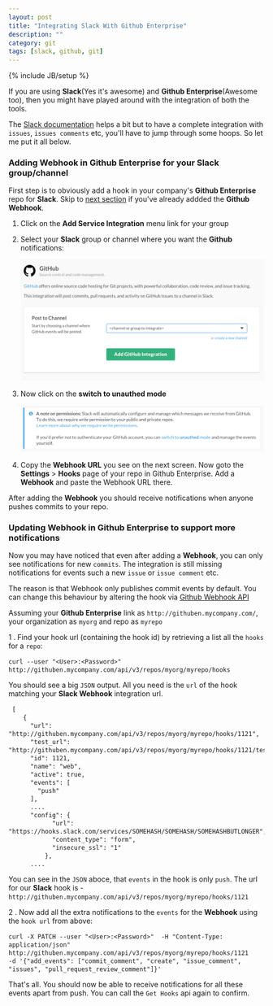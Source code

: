 ```yaml
---
layout: post
title: "Integrating Slack With Github Enterprise"
description: ""
category: git
tags: [slack, github, git]
---
```

{% include JB/setup %}

If you are using **Slack**(Yes it's awesome) and **Github Enterprise**(Awesome too), then you might have played around with the integration of both the tools.

The [Slack documentation](https://slack.zendesk.com/hc/en-us/articles/201710957-Using-the-GitHub-integration-with-GitHub-Enterprise) helps a bit but to have a complete integration with `issues`, `issues comments` etc, you'll have to jump through some hoops. So let me put it all below.

### Adding Webhook in **Github Enterprise** for your **Slack** group/channel

First step is to obviously add a hook in your company's **Github Enterprise** repo for **Slack**. Skip to [next section](#update-webhook) if you've already addded the **Github Webhook**.

1. Click on the **Add Service Integration** menu link for your group


2. Select your **Slack** group or channel where you want the **Github** notifications:

   ![Github Channel](/assets/media/github-select-group.png)


3. Now click on the **switch to unauthed mode**

   ![Github Channel](/assets/media/github-unauth-mode.png)


4. Copy the **Webhook URL** you see on the next screen. Now goto the **Settings** > **Hooks** page of your repo in Github Enterprise. Add a **Webhook** and paste the Webhook URL there.

After adding the **Webhook** you should receive notifications when anyone pushes commits to your repo.


<a name="update-webhook"></a>

### Updating Webhook in **Github Enterprise** to support more notifications


Now you may have noticed that even after adding a **Webhook**, you can only see notifications for new `commits`. The integration is still missing notifications for events such a new `issue` or `issue comment` etc.


The reason is that Webhook only publishes commit events by default. You can change this behaviour by altering the hook via [Github Webhook API](https://developer.github.com/webhooks/)


Assuming your **Github Enterprise** link as `http://githuben.mycompany.com/`, your organization as `myorg` and repo as `myrepo`


1 . Find your hook url (containing the hook id) by retrieving a list all the `hooks` for a `repo`:

    curl --user "<User>:<Password>" http://githuben.mycompany.com/api/v3/repos/myorg/myrepo/hooks

  You should see a big `JSON` output. All you need is the `url` of the hook matching your **Slack Webhook** integration url.


     [
        {
          "url": "http://githuben.mycompany.com/api/v3/repos/myorg/myrepo/hooks/1121",
          "test_url": "http://githuben.mycompany.com/api/v3/repos/myorg/myrepo/hooks/1121/test",
          "id": 1121,
          "name": "web",
          "active": true,
          "events": [
            "push"
          ],
          ....
          "config": {
                "url": "https://hooks.slack.com/services/SOMEHASH/SOMEHASH/SOMEHASHBUTLONGER",
                "content_type": "form",
                "insecure_ssl": "1"
              },
          ....



  You can see in the `JSON` aboce, that `events` in the hook is only `push`. The url for our **Slack** hook is - `http://githuben.mycompany.com/api/v3/repos/myorg/myrepo/hooks/1121`


2 . Now add all the extra notifications to the `events` for the **Webhook** using the `hook url` from above:


    curl -X PATCH --user "<User>:<Password>"  -H "Content-Type: application/json"
    http://githuben.mycompany.com/api/v3/repos/myorg/myrepo/hooks/1121
    -d '{"add_events": ["commit_comment", "create", "issue_comment", "issues", "pull_request_review_comment"]}'

That's all. You should now be able to receive notifications for all these events apart from push. You can call the `Get Hooks` api again to confirm.